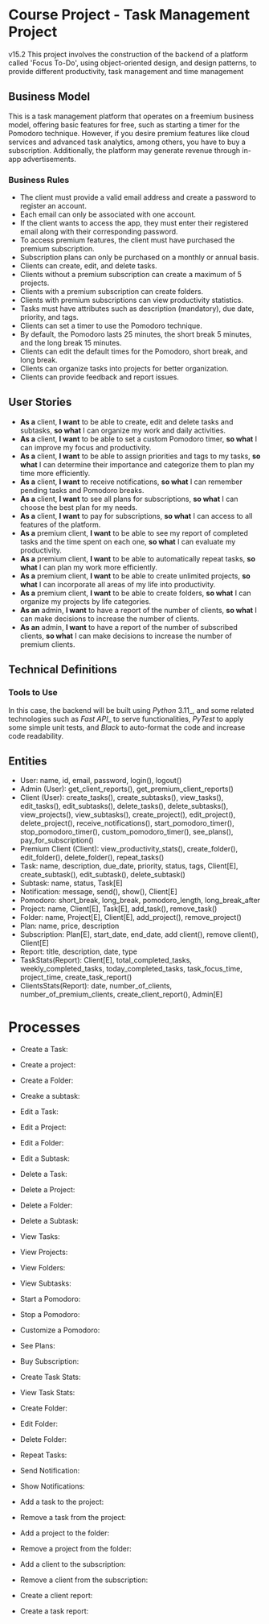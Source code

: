 # Course Project - Task Management Project
v15.2
This project involves the construction of the backend of a platform called 'Focus To-Do', using object-oriented design, and design patterns, to provide different productivity, task management and time management

## Business Model

This is a task management platform that operates on a freemium business model, offering basic features for free, such as starting a timer for the Pomodoro technique. However, if you desire premium features like cloud services and advanced task analytics, among others, you have to buy a subscription. Additionally, the platform may generate revenue through in-app advertisements.

### Business Rules
- The client must provide a valid email address and create a password to register an account.
- Each email can only be associated with one account.
- If the client wants to access the app, they must enter their registered email along with their corresponding password.
- To access premium features, the client must have purchased the premium subscription.
- Subscription plans can only be purchased on a monthly or annual basis.
- Clients can create, edit, and delete tasks.
- Clients without a premium subscription can create a maximum of 5 projects.
- Clients with a premium subscription can create folders.
- Clients with premium subscriptions can view productivity statistics.
- Tasks must have attributes such as description (mandatory), due date, priority, and tags.
- Clients can set a timer to use the Pomodoro technique.
- By default, the Pomodoro lasts 25 minutes, the short break 5 minutes, and the long break 15 minutes.
- Clients can edit the default times for the Pomodoro, short break, and long break.
- Clients can organize tasks into projects for better organization.
- Clients can provide feedback and report issues.
  
## User Stories
- __As a__ client, __I want__ to be able to create, edit and delete tasks and subtasks,  __so what__ I can organize my work and daily activities.
- __As a__ client, __I want__ to be able to set a custom Pomodoro timer, __so what__ I can improve my focus and productivity.
- __As a__ client, __I want__ to be able to assign priorities and tags to my tasks, __so what__ I can determine their importance and categorize them to plan my time more efficiently.
- __As a__ client, __I want__ to receive notifications, __so what__ I can remember pending tasks and Pomodoro breaks.
- __As a__ client, __I want__ to see all plans for subscriptions, __so what__ I can choose the best plan for my needs.
- __As a__ client, __I want__ to pay for subscriptions, __so what__ I can access to all features of the platform.
- __As a__ premium client, __I want__ to be able to see my report of completed tasks and the time spent on each one, __so what__ I can evaluate my productivity.
- __As a__ premium client, __I want__ to be able to automatically repeat tasks, __so what__ I can plan my work more efficiently.
- __As a__ premium client, __I want__ to be able to create unlimited projects, __so what__ I can incorporate all areas of my life into productivity.
- __As a__ premium client, __I want__ to be able to create folders, __so what__ I can organize my projects by life categories.
- __As an__ admin, __I want__ to have a report of the number of clients, __so what__ I can make decisions to increase the number of clients.
- __As an__ admin, __I want__ to have a report of the number of subscribed clients, __so what__ I can make decisions to increase the number of premium clients.

## Technical Definitions

### Tools to Use

In this case, the backend will be built using _Python_ 3.11_, and some related technologies such as _Fast API__ to serve functionalities, _PyTest_ to apply some simple unit tests, and _Black_ to auto-format the code and increase code readability.

## Entities
- User: name, id, email, password, login(), logout()
- Admin (User): get_client_reports(), get_premium_client_reports()
- Client (User): create_tasks(), create_subtasks(), view_tasks(), edit_tasks(), edit_subtasks(), delete_tasks(), delete_subtasks(), view_projects(), view_subtasks(), create_project(), edit_project(), delete_project(), receive_notifications(), start_pomodoro_timer(), stop_pomodoro_timer(), custom_pomodoro_timer(), see_plans(), pay_for_subscription()
- Premium Client (Client): view_productivity_stats(), create_folder(), edit_folder(), delete_folder(), repeat_tasks()
- Task: name, description, due_date, priority, status, tags, Client[E], create_subtask(), edit_subtask(), delete_subtask()
- Subtask: name, status, Task[E]
- Notification: message, send(), show(), Client[E]
- Pomodoro: short_break, long_break, pomodoro_length, long_break_after
- Project: name, Client[E], Task[E], add_task(), remove_task()
- Folder: name, Project[E], Client[E], add_project(), remove_project()
- Plan: name, price, description
- Subscription: Plan[E], start_date, end_date, add client(), remove client(), Client[E]
- Report: title, description, date, type
- TaskStats(Report): Client[E], total_completed_tasks, weekly_completed_tasks, today_completed_tasks, task_focus_time, project_time, create_task_report()
- ClientsStats(Report): date, number_of_clients, number_of_premium_clients, create_client_report(), Admin[E]

# Processes
- Create a Task:

- Create a project:

- Create a Folder:

- Creake a subtask:

- Edit a Task:

- Edit a Project:

- Edit a Folder:

- Edit a Subtask:

- Delete a Task:

- Delete a Project:

- Delete a Folder:

- Delete a Subtask:

- View Tasks:

- View Projects:

- View Folders:

- View Subtasks:

- Start a Pomodoro:

- Stop a Pomodoro:

- Customize a Pomodoro:

- See Plans:

- Buy Subscription:

- Create Task Stats:

- View Task Stats:

- Create Folder:

- Edit Folder:

- Delete Folder:

- Repeat Tasks:

- Send Notification:

- Show Notifications:

- Add a task to the project:

- Remove a task from the project:

- Add a project to the folder:

- Remove a project from the folder:

- Add a client to the subscription:

- Remove a client from the subscription:

- Create a client report:

- Create a task report: